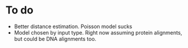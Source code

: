 # To do

* Better distance estimation. Poisson model sucks
* Model chosen by input type. Right now assuming protein alignments, but could be DNA alignments too.
